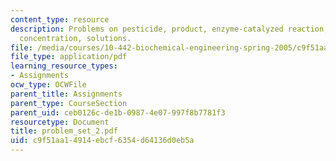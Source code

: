 ```yaml
---
content_type: resource
description: Problems on pesticide, product, enzyme-catalyzed reaction, substrate
  concentration, solutions.
file: /media/courses/10-442-biochemical-engineering-spring-2005/c9f51aa14914ebcf6354d64136d0eb5a_problem_set_2.pdf
file_type: application/pdf
learning_resource_types:
- Assignments
ocw_type: OCWFile
parent_title: Assignments
parent_type: CourseSection
parent_uid: ceb0126c-de1b-0987-4e07-997f8b7781f3
resourcetype: Document
title: problem_set_2.pdf
uid: c9f51aa1-4914-ebcf-6354-d64136d0eb5a
---
```


